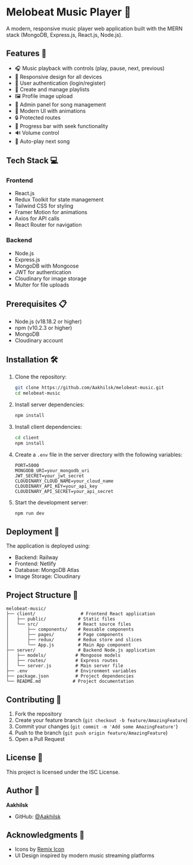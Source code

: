 # Melobeat Music Player 🎵

A modern, responsive music player web application built with the MERN stack (MongoDB, Express.js, React.js, Node.js).

## Features 🚀

- 🎧 Music playback with controls (play, pause, next, previous)
- 📱 Responsive design for all devices
- 👤 User authentication (login/register)
- 🎵 Create and manage playlists
- 🖼️ Profile image upload
- 👑 Admin panel for song management
- 🎨 Modern UI with animations
- 🔒 Protected routes
- 🎯 Progress bar with seek functionality
- 🔊 Volume control
- 🔄 Auto-play next song

## Tech Stack 💻

### Frontend
- React.js
- Redux Toolkit for state management
- Tailwind CSS for styling
- Framer Motion for animations
- Axios for API calls
- React Router for navigation

### Backend
- Node.js
- Express.js
- MongoDB with Mongoose
- JWT for authentication
- Cloudinary for image storage
- Multer for file uploads

## Prerequisites 📋

- Node.js (v18.18.2 or higher)
- npm (v10.2.3 or higher)
- MongoDB
- Cloudinary account

## Installation 🛠️

1. Clone the repository:
   ```bash
   git clone https://github.com/Aakhilsk/melobeat-music.git
   cd melobeat-music
   ```

2. Install server dependencies:
   ```bash
   npm install
   ```

3. Install client dependencies:
   ```bash
   cd client
   npm install
   ```

4. Create a `.env` file in the server directory with the following variables:
   ```
   PORT=5000
   MONGODB_URI=your_mongodb_uri
   JWT_SECRET=your_jwt_secret
   CLOUDINARY_CLOUD_NAME=your_cloud_name
   CLOUDINARY_API_KEY=your_api_key
   CLOUDINARY_API_SECRET=your_api_secret
   ```

5. Start the development server:
   ```bash
   npm run dev
   ```

## Deployment 🚀

The application is deployed using:
- Backend: Railway
- Frontend: Netlify
- Database: MongoDB Atlas
- Image Storage: Cloudinary

## Project Structure 📁

```
melobeat-music/
├── client/                 # Frontend React application
│   ├── public/            # Static files
│   └── src/               # React source files
│       ├── components/    # Reusable components
│       ├── pages/         # Page components
│       ├── redux/         # Redux store and slices
│       └── App.js         # Main App component
├── server/                # Backend Node.js application
│   ├── models/           # Mongoose models
│   ├── routes/           # Express routes
│   └── server.js         # Main server file
├── .env                  # Environment variables
├── package.json          # Project dependencies
└── README.md            # Project documentation
```

## Contributing 🤝

1. Fork the repository
2. Create your feature branch (`git checkout -b feature/AmazingFeature`)
3. Commit your changes (`git commit -m 'Add some AmazingFeature'`)
4. Push to the branch (`git push origin feature/AmazingFeature`)
5. Open a Pull Request

## License 📝

This project is licensed under the ISC License.

## Author 👤

**Aakhilsk**
- GitHub: [@Aakhilsk](https://github.com/Aakhilsk)

## Acknowledgments 🙏

- Icons by [Remix Icon](https://remixicon.com/)
- UI Design inspired by modern music streaming platforms 